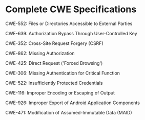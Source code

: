 

# Complete CWE Specifications

CWE-552: Files or Directories Accessible to External Parties

CWE-639: Authorization Bypass Through User-Controlled Key

CWE-352: Cross-Site Request Forgery (CSRF)

CWE-862: Missing Authorization

CWE-425: Direct Request ('Forced Browsing')

CWE-306: Missing Authentication for Critical Function

CWE-522: Insufficiently Protected Credentials

CWE-116: Improper Encoding or Escaping of Output

CWE-926: Improper Export of Android Application Components

CWE-471: Modification of Assumed-Immutable Data (MAID)